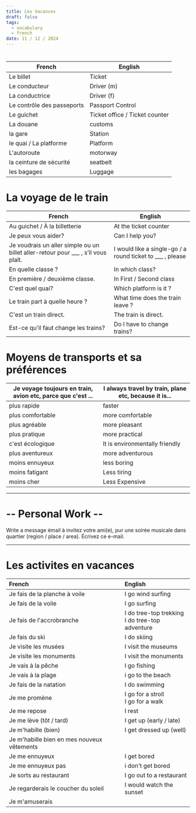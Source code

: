 ```yaml
---
title: Les Vacances
draft: false
tags:
  - vocabulary
  - french
date: 11 / 12 / 2024
---
```


# 

| French                     | English                         |
| -------------------------- | ------------------------------- |
| Le billet                  | Ticket                          |
| Le conducteur              | Driver (m)                      |
| La conductrice             | Driver (f)                      |
| Le contrôle des passeports | Passport Control                |
| Le guichet                 | Ticket  office / Ticket counter |
| La douane                  | customs                         |
| la gare                    | Station                         |
| le quai / La platforme     | Platform                        |
| L'autoroute                | motorway                        |
| la ceinture de sécurité    | seatbelt                        |
| les bagages                | Luggage                         |

# La voyage de le train

| French                                                                            | English                                                   |
| --------------------------------------------------------------------------------- | --------------------------------------------------------- |
| Au guichet / À la billetterie                                                     | At the ticket counter                                     |
| Je peux vous aider?                                                               | Can I help you?                                           |
| Je voudrais un aller simple ou un billet aller-retour pour ___ , s’il vous plaît. | I would like a single-go / a round ticket to ___ , please |
| En quelle classe ?                                                                | In which class?                                           |
| En première / deuxième classe.                                                    | In First / Second class                                   |
| C'est quel quai?                                                                  | Which platform is it ?                                    |
| Le train part à quelle heure ?                                                    | What time does the train leave ?                          |
| C'est un train direct.                                                            | The train is direct.                                      |
| Est-ce qu'il faut change les trains?                                              | Do I have to change trains?                               |

# Moyens de transports et sa préférences 

| Je voyage toujours en train, avion etc, parce que c'est ... | I always travel by train, plane etc, because it is... |
| ----------------------------------------------------------- | ----------------------------------------------------- |
| plus rapide                                                 | faster                                                |
| plus comfortable                                            | more comfortable                                      |
| plus agréable                                               | more pleasant                                         |
| plus pratique                                               | more practical                                        |
| c'est écologique                                            | It is environmentally friendly                        |
| plus aventureux                                             | more adventurous                                      |
| moins ennuyeux                                              | less boring                                           |
| moins fatigant                                              | Less tiring                                           |
| moins cher                                                  | Less Expensive                                        |

---
<h1> -- Personal Work -- </h1>

Write a message émail  à invitez votre ami(e), pur une soirée musicale dans quartier (region / place / area). Écrivez ce e-mail.

---
# Les activites en vacances



| French                                     | English                                            |
| :----------------------------------------- | :------------------------------------------------- |
| Je fais de la planche à voile              | I go wind surfing                                  |
| Je fais de la voile                        | I go surfing                                       |
| Je fais de l'accrobranche                  | I do tree-top trekking <br>I do tree-top adventure |
| Je fais du ski                             | I do skiing                                        |
| Je visite les musées                       | I visit the museums                                |
| Je visite les monuments                    | I visit the monuments                              |
| Je vais à la pêche                         | I go fishing                                       |
| Je vais à la plage                         | i go to the beach                                  |
| Je fais de la natation                     | I do swimming                                      |
| Je me promène                              | I go for a stroll<br>I go for a walk               |
| Je me repose                               | I rest                                             |
| Je me lève (tôt / tard)                    | I get up (early / late)                            |
| Je m'habille (bien)                        | I get dressed up (well)                            |
| Je m'habille bien en mes nouveux vêtements |                                                    |
| Je me ennuyeux                             | I get bored                                        |
| Je me ennuyeux pas                         | i don't get bored                                  |
| Je sorts au restaurant                     | I go out to a restaurant                           |
| Je regarderais le coucher du soleil        | I would watch the sunset                           |
| Je m'amuserais                             |                                                    |


